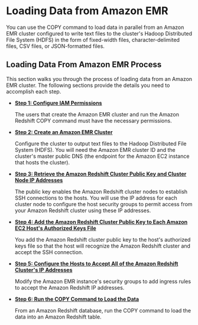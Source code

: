 # Loading Data from Amazon EMR<a name="loading-data-from-emr"></a>

You can use the COPY command to load data in parallel from an Amazon EMR cluster configured to write text files to the cluster's Hadoop Distributed File System \(HDFS\) in the form of fixed\-width files, character\-delimited files, CSV files, or JSON\-formatted files\.

## Loading Data From Amazon EMR Process<a name="load-from-emr-process"></a>

This section walks you through the process of loading data from an Amazon EMR cluster\. The following sections provide the details you need to accomplish each step\.
+ **[Step 1: Configure IAM Permissions](load-from-emr-steps-configure-iam.md)**

  The users that create the Amazon EMR cluster and run the Amazon Redshift COPY command must have the necessary permissions\.
+ **[Step 2: Create an Amazon EMR Cluster](load-from-emr-steps-create-cluster.md)**

  Configure the cluster to output text files to the Hadoop Distributed File System \(HDFS\)\. You will need the Amazon EMR cluster ID and the cluster's master public DNS \(the endpoint for the Amazon EC2 instance that hosts the cluster\)\. 
+ **[Step 3: Retrieve the Amazon Redshift Cluster Public Key and Cluster Node IP Addresses](load-from-emr-steps-retrieve-key-and-ips.md)**

  The public key enables the Amazon Redshift cluster nodes to establish SSH connections to the hosts\. You will use the IP address for each cluster node to configure the host security groups to permit access from your Amazon Redshift cluster using these IP addresses\. 
+ **[Step 4: Add the Amazon Redshift Cluster Public Key to Each Amazon EC2 Host's Authorized Keys File](load-from-emr-steps-add-key-to-host.md)** 

  You add the Amazon Redshift cluster public key to the host's authorized keys file so that the host will recognize the Amazon Redshift cluster and accept the SSH connection\. 
+ **[Step 5: Configure the Hosts to Accept All of the Amazon Redshift Cluster's IP Addresses](load-from-emr-steps-configure-security-groups.md)** 

  Modify the Amazon EMR instance's security groups to add ingress rules to accept the Amazon Redshift IP addresses\.
+ **[Step 6: Run the COPY Command to Load the Data](load-from-emr-steps-run-copy.md)**

  From an Amazon Redshift database, run the COPY command to load the data into an Amazon Redshift table\. 